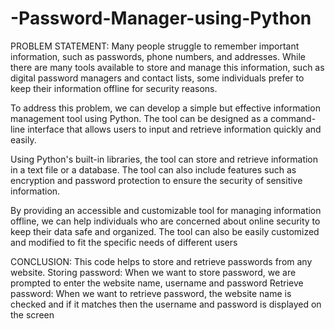 # -Password-Manager-using-Python

PROBLEM STATEMENT:
Many people struggle to remember important information, such as passwords, phone numbers, and 
addresses. While there are many tools available to store and manage this information, such as digital 
password managers and contact lists, some individuals prefer to keep their information offline for 
security reasons.

To address this problem, we can develop a simple but effective information management tool using 
Python. The tool can be designed as a command-line interface that allows users to input and retrieve 
information quickly and easily.

Using Python's built-in libraries, the tool can store and retrieve information in a text file or a database. 
The tool can also include features such as encryption and password protection to ensure the security of 
sensitive information.

By providing an accessible and customizable tool for managing information offline, we can help 
individuals who are concerned about online security to keep their data safe and organized. The tool can 
also be easily customized and modified to fit the specific needs of different users




CONCLUSION:
This code helps to store and retrieve passwords from any website.
Storing password: When we want to store password, we are prompted to enter the website name, 
username and password 
Retrieve password: When we want to retrieve password, the website name is checked and if it matches 
then the username and password is displayed on the screen
